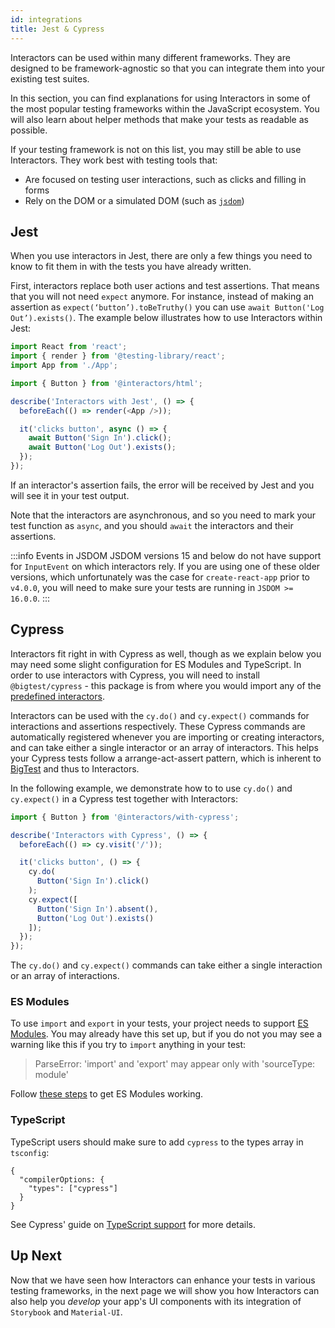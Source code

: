 ```yaml
---
id: integrations
title: Jest & Cypress
---
```


Interactors can be used within many different frameworks. They are designed to be framework-agnostic so that you can integrate them into your existing test suites.

In this section, you can find explanations for using Interactors in some of the most popular testing frameworks within the JavaScript ecosystem. You will also learn about helper methods that make your tests as readable as possible.

If your testing framework is not on this list, you may still be able to use Interactors. They work best with testing tools that:

- Are focused on testing user interactions, such as clicks and filling in forms
- Rely on the DOM or a simulated DOM (such as [`jsdom`](https://github.com/jsdom/jsdom))

## Jest

When you use interactors in Jest, there are only a few things you need to know to fit them in with the tests you have already written.

First, interactors replace both user actions and test assertions. That means that you will not need `expect` anymore. For instance, instead of making an assertion as `expect(‘button’).toBeTruthy()`  you can use `await Button('Log Out’).exists()`. The example below illustrates how to use Interactors within Jest:

```js
import React from 'react';
import { render } from '@testing-library/react';
import App from './App';

import { Button } from '@interactors/html';

describe('Interactors with Jest', () => {
  beforeEach(() => render(<App />));

  it('clicks button', async () => {
    await Button('Sign In').click();
    await Button('Log Out').exists();
  });
});
```

If an interactor's assertion fails, the error will be received by Jest and you will see it in your test output.

Note that the interactors are asynchronous, and so you need to mark your test function as `async`, and you should `await` the interactors and their assertions.

:::info Events in JSDOM
JSDOM versions 15 and below do not have support for `InputEvent` on which interactors rely. If you are using one of these older versions, which unfortunately was the case for `create-react-app` prior to `v4.0.0`, you will need to make sure your tests are running in `JSDOM >= 16.0.0`.
:::

## Cypress

Interactors fit right in with Cypress as well, though as we explain below you may need some slight configuration for ES Modules and TypeScript. In order to use interactors with Cypress, you will need to install `@bigtest/cypress` - this package is from where you would import any of the [predefined interactors](/bigtest/docs/interactors/predefined-interactors).

Interactors can be used with the `cy.do()` and `cy.expect()` commands for interactions and assertions respectively. These Cypress commands are automatically registered whenever you are importing or creating interactors, and can take either a single interactor or an array of interactors. This helps your Cypress tests follow a arrange-act-assert pattern, which is inherent to [BigTest](/bigtest/docs/platform/architecture) and thus to Interactors.

In the following example, we demonstrate how to to use `cy.do()` and `cy.expect()` in a Cypress test together with Interactors:

```js
import { Button } from '@interactors/with-cypress';

describe('Interactors with Cypress', () => {
  beforeEach(() => cy.visit('/'));

  it('clicks button', () => {
    cy.do(
      Button('Sign In').click()
    );
    cy.expect([
      Button('Sign In').absent(),
      Button('Log Out').exists()
    ]);
  });
});
```

The `cy.do()` and `cy.expect()` commands can take either a single interaction or an array of interactions.

### ES Modules

To use `import` and `export` in your tests, your project needs to support [ES Modules](https://developer.mozilla.org/en-US/docs/Web/JavaScript/Guide/Modules). You may already have this set up, but if you do not you may see a warning like this if you try to `import` anything in your test:

> ParseError: 'import' and 'export' may appear only with 'sourceType: module'

Follow [these steps](https://github.com/cypress-io/cypress/tree/master/npm/webpack-preprocessor#cypress-webpack-preprocessor) to get ES Modules working.

### TypeScript

TypeScript users should make sure to add `cypress` to the types array in `tsconfig`:
```
{
  "compilerOptions: {
    "types": ["cypress"]
  }
}
```
See Cypress' guide on [TypeScript support](https://docs.cypress.io/guides/tooling/typescript-support.html#Configure-tsconfig-json) for more details.

## Up Next

Now that we have seen how Interactors can enhance your tests in various testing frameworks, in the next page we will show you how Interactors can also help you _develop_ your app's UI components with its integration of `Storybook` and `Material-UI`.
